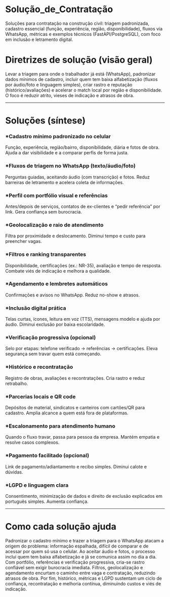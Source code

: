 # Solução_de_Contratação
Soluções para contratação na construção civil: triagem padronizada, cadastro essencial (função, experiência, região, disponibilidade), fluxos via WhatsApp, métricas e exemplos técnicos (FastAPI/PostgreSQL), com foco em inclusão e letramento digital.

# Diretrizes de solução (visão geral)

Levar a triagem para onde o trabalhador já está (WhatsApp), padronizar dados mínimos de cadastro, incluir quem tem baixa alfabetização (fluxos por áudio/foto e linguagem simples), criar rastro e reputação (histórico/avaliações) e acelerar o match local por região e disponibilidade. O foco é reduzir atrito, vieses de indicação e atrasos de obra.

---

# Soluções (síntese)

### *Cadastro mínimo padronizado no celular

Função, experiência, região/bairro, disponibilidade, diária e fotos de obra. Ajuda a dar visibilidade e a comparar perfis de forma justa.

### *Fluxos de triagem no WhatsApp (texto/áudio/foto)

Perguntas guiadas, aceitando áudio (com transcrição) e fotos. Reduz barreiras de letramento e acelera coleta de informações.

### *Perfil com portfólio visual e referências

Antes/depois de serviços, contatos de ex-clientes e “pedir referência” por link. Gera confiança sem burocracia.

### *Geolocalização e raio de atendimento

Filtra por proximidade e deslocamento. Diminui tempo e custo para preencher vagas.

### *Filtros e ranking transparentes

Disponibilidade, certificações (ex.: NR-35), avaliação e tempo de resposta. Combate viés de indicação e melhora a qualidade.

### *Agendamento e lembretes automáticos

Confirmações e avisos no WhatsApp. Reduz no-show e atrasos.

### *Inclusão digital prática

Telas curtas, ícones, leitura em voz (TTS), mensagens modelo e ajuda por áudio. Diminui exclusão por baixa escolaridade.

### *Verificação progressiva (opcional)

Selo por etapas: telefone verificado → referências → certificações. Eleva segurança sem travar quem está começando.

### *Histórico e recontratação

Registro de obras, avaliações e recontratações. Cria rastro e reduz retrabalho.

### *Parcerias locais e QR code

Depósitos de material, sindicatos e canteiros com cartões/QR para cadastro. Amplia alcance a quem está fora de plataformas.

### *Escalonamento para atendimento humano

Quando o fluxo travar, passa para pessoa da empresa. Mantém empatia e resolve casos complexos.

### *Pagamento facilitado (opcional)

Link de pagamento/adiantamento e recibo simples. Diminui calote e dúvidas.

### *LGPD e linguagem clara

Consentimento, minimização de dados e direito de exclusão explicados em português simples. Aumenta confiança.

---

# Como cada solução ajuda

Padronizar o cadastro mínimo e trazer a triagem para o WhatsApp atacam a origem do problema: informação espalhada, difícil de comparar e de acessar por quem só usa o celular. Ao aceitar áudio e fotos, o processo inclui quem tem baixa alfabetização e já se comunica assim no dia a dia. Com portfólio, referências e verificação progressiva, cria-se rastro confiável sem exigir burocracia imediata. Filtros, geolocalização e agendamento encurtam o caminho entre vaga e contratação, reduzindo atrasos de obra. Por fim, histórico, métricas e LGPD sustentam um ciclo de confiança, recontratação e melhoria contínua, diminuindo custos e viés de indicação.

